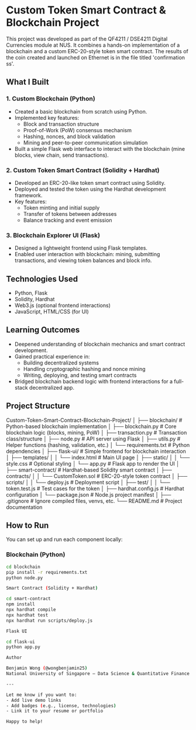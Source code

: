 # Custom Token Smart Contract & Blockchain Project

This project was developed as part of the QF4211 / DSE4211 Digital Currencies module at NUS. It combines a hands-on implementation of a blockchain and a custom ERC-20-style token smart contract. The results of the coin created and launched on Ethernet is in the file titled 'confirmation ss'.

## What I Built

### 1. Custom Blockchain (Python)
- Created a basic blockchain from scratch using Python.
- Implemented key features:
  - Block and transaction structure
  - Proof-of-Work (PoW) consensus mechanism
  - Hashing, nonces, and block validation
  - Mining and peer-to-peer communication simulation
- Built a simple Flask web interface to interact with the blockchain (mine blocks, view chain, send transactions).

### 2. Custom Token Smart Contract (Solidity + Hardhat)
- Developed an ERC-20-like token smart contract using Solidity.
- Deployed and tested the token using the Hardhat development framework.
- Key features:
  - Token minting and initial supply
  - Transfer of tokens between addresses
  - Balance tracking and event emission

### 3. Blockchain Explorer UI (Flask)
- Designed a lightweight frontend using Flask templates.
- Enabled user interaction with blockchain: mining, submitting transactions, and viewing token balances and block info.

## Technologies Used
- Python, Flask
- Solidity, Hardhat
- Web3.js (optional frontend interactions)
- JavaScript, HTML/CSS (for UI)

## Learning Outcomes
- Deepened understanding of blockchain mechanics and smart contract development.
- Gained practical experience in:
  - Building decentralized systems
  - Handling cryptographic hashing and nonce mining
  - Writing, deploying, and testing smart contracts
- Bridged blockchain backend logic with frontend interactions for a full-stack decentralized app.

## Project Structure

Custom-Token-Smart-Contract-Blockchain-Project/
│
├── blockchain/                  # Python-based blockchain implementation
│   ├── blockchain.py            # Core blockchain logic (blocks, mining, PoW)
│   ├── transaction.py           # Transaction class/structure
│   ├── node.py                  # API server using Flask
│   ├── utils.py                 # Helper functions (hashing, validation, etc.)
│   └── requirements.txt         # Python dependencies
│
├── flask-ui/                    # Simple frontend for blockchain interaction
│   ├── templates/
│   │   └── index.html           # Main UI page
│   ├── static/
│   │   └── style.css            # Optional styling
│   └── app.py                   # Flask app to render the UI
│
├── smart-contract/              # Hardhat-based Solidity smart contract
│   ├── contracts/
│   │   └── CustomToken.sol      # ERC-20-style token contract
│   ├── scripts/
│   │   └── deploy.js            # Deployment script
│   ├── test/
│   │   └── token.test.js        # Test cases for the token
│   ├── hardhat.config.js        # Hardhat configuration
│   └── package.json             # Node.js project manifest
│
├── .gitignore                   # Ignore compiled files, venvs, etc.
└── README.md                    # Project documentation

## How to Run

You can set up and run each component locally:

### Blockchain (Python)
```bash
cd blockchain
pip install -r requirements.txt
python node.py

Smart Contract (Solidity + Hardhat)

cd smart-contract
npm install
npx hardhat compile
npx hardhat test
npx hardhat run scripts/deploy.js

Flask UI

cd flask-ui
python app.py

Author

Benjamin Wong (@wongbenjamin25)
National University of Singapore – Data Science & Quantitative Finance

---

Let me know if you want to:
- Add live demo links
- Add badges (e.g., license, technologies)
- Link it to your resume or portfolio

Happy to help!

